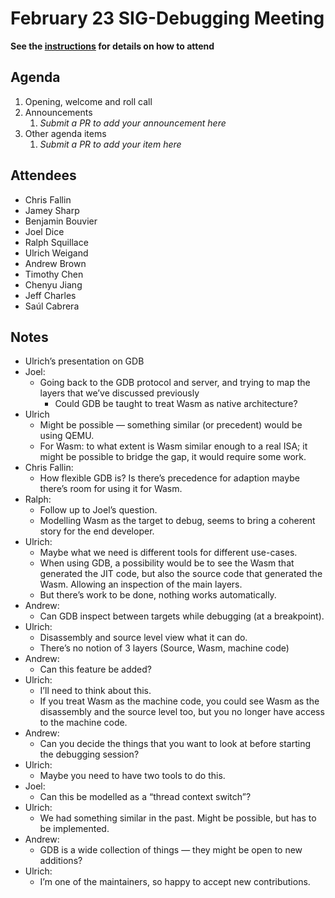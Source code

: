 # February 23 SIG-Debugging Meeting

**See the [instructions](../README.md) for details on how to attend**

## Agenda

1. Opening, welcome and roll call
1. Announcements
    1. _Submit a PR to add your announcement here_
1. Other agenda items
    1. _Submit a PR to add your item here_

## Attendees

- Chris Fallin
- Jamey Sharp
- Benjamin Bouvier
- Joel Dice
- Ralph Squillace
- Ulrich Weigand
- Andrew Brown
- Timothy Chen
- Chenyu Jiang
- Jeff Charles
- Saúl Cabrera

## Notes
- Ulrich’s presentation on GDB
- Joel:
    - Going back to the GDB protocol and server, and trying to map the layers that we’ve discussed previously
        - Could GDB be taught to treat Wasm as native architecture?
- Ulrich
    - Might be possible — something similar (or precedent) would be using QEMU.
    - For Wasm: to what extent is Wasm similar enough to a real ISA; it might be possible to bridge the gap, it would require some work.
- Chris Fallin:
    - How flexible GDB is? Is there’s precedence for adaption maybe there’s room for using it for Wasm.
- Ralph:
    - Follow up to Joel’s question.
    - Modelling Wasm as the target to debug, seems to bring a coherent story for the end developer.
- Ulrich:
    - Maybe what we need is different tools for different use-cases.
    - When using GDB, a possibility would be to see the Wasm that generated the JIT code, but also the source code that generated the Wasm. Allowing an inspection of the main layers. 
    - But there’s work to be done, nothing works automatically.
- Andrew:
    - Can GDB inspect between targets while debugging (at a breakpoint).
- Ulrich:
    - Disassembly and source level view what it can do.
    - There’s no notion of 3 layers (Source, Wasm, machine code)
- Andrew:
    - Can this feature be added?
- Ulrich:
    - I’ll need to think about this. 
    - If you treat Wasm as the machine code, you could see Wasm as the disassembly and the source level too, but you no longer have access to the machine code.
- Andrew:
    - Can you decide the things that you want to look at before starting the debugging session?
- Ulrich:
    - Maybe you need to have two tools to do this.
- Joel:
    - Can this be modelled as a “thread context switch”?
- Ulrich:
    - We had something similar in the past. Might be possible, but has to be implemented.
- Andrew:
    - GDB is a wide collection of things — they might be open to new additions?
- Ulrich:
    - I’m one of the maintainers, so happy to accept new contributions.
